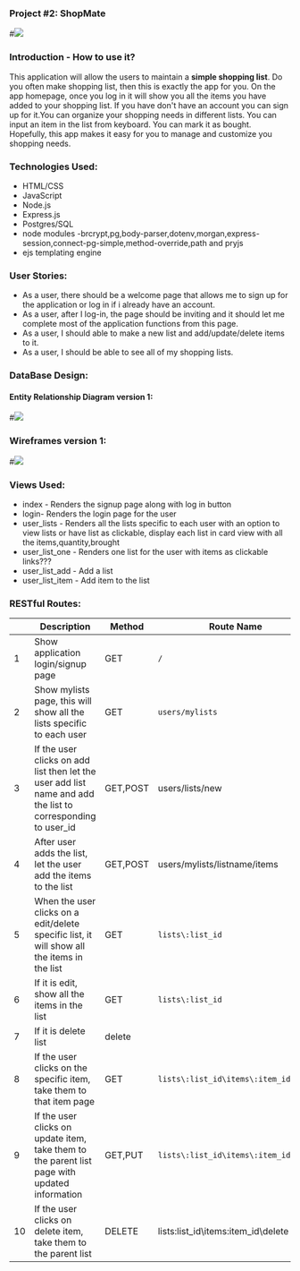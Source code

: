 ### Project #2: ShopMate

#![](https://static.mgmresorts.com/content/dam/MGM/monte-carlo/retail/shopping-hero-image/monte-carlo-amenities-shopping-bags.tiff.image.1440.550.high.jpg)

### Introduction - How to use it?

This application will allow the users to maintain a **simple shopping list**. Do you often make shopping list, then this is exactly the app for you. On the app homepage, once you log in it will show you all the items you have added to your shopping list. If you have don't have an account you can sign up for it.You can organize your shopping needs in different lists. You can input an item in the list from keyboard. You can mark it as bought. Hopefully, this app makes it easy for you to manage and customize you shopping needs.

### Technologies Used:
* HTML/CSS
* JavaScript
* Node.js
* Express.js
* Postgres/SQL
* node modules -brcrypt,pg,body-parser,dotenv,morgan,express-session,connect-pg-simple,method-override,path and pryjs  
* ejs templating engine

### User Stories:
* As a user, there should be a welcome page that allows me to sign up for the application or log in if i already have an account.
* As a user, after I log-in, the page should be inviting and it should let me complete most of the application functions from this page.
* As a user, I should able to make a new list and add/update/delete items to it.
* As a user, I should be able to see all of my shopping lists.

### DataBase Design:
#### Entity Relationship Diagram version 1:
#![](ERD.png)

### Wireframes version 1:
#![](wireframes.png)

### Views Used:
* index - Renders the signup page along with log in button
* login- Renders the login page for the user
* user_lists - Renders all the lists specific to each user with an option to view lists or have list as clickable, display each list in card view with all the items,quantity,brought
* user_list_one - Renders one list for the user with items as clickable links???
* user_list_add - Add a list
* user_list_item - Add item to the list

### RESTful Routes:
||Description| Method | Route Name | View rendered |
|---|---|---|---|---|
|1|Show application login/signup page | GET | `/` | `index.ejs` |
|2|Show mylists page, this will show all the lists specific to each user | GET |`users/mylists` |`users_one.ejs`|
|3|If the user clicks on add list then let the user add list name and add the list to corresponding to user_id|GET,POST |users/lists/new |`users_add_list.ejs`|
|4|After user adds the list, let the user add the items to the list |GET,POST| users/mylists/listname/items|`users_one_list.ejs`
|5|When the user clicks on a edit/delete specific list, it will show all the items in the list | GET  |`lists\:list_id`|`users_one_list.ejs`|
|6|If it is edit, show all the items in the list  | GET  |`lists\:list_id`|`users_one_list.ejs`|
|7|If it is delete list | delete | |`lists\:list_id\` |delete the list and show all my lists view `users_one.ejs`|
|8|If the user clicks on the specific item, take them to that item page |GET|`lists\:list_id\items\:item_id` |`users_one_list_item.ejs`|
|9|If the user clicks on update item, take them to the parent list page with updated information| GET,PUT  |`lists\:list_id\items\:item_id\edit`|`users_one_list.ejs`|
|10|If the user clicks on delete item, take them to the parent list |DELETE| lists\:list_id\items\:item_id\delete|`users_one_list.ejs`|
